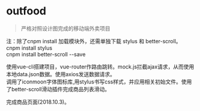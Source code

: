 # outfood

> 严格对照设计图完成的移动端外卖项目

注：除了cnpm install 加载模块外，还需单独下载  stylus 和 better-scroll。<br>
cnpm install stylus <br>
cnpm install better-scroll --save

使用vue-cli搭建项目，vue-router作路由跳转。mock.js拦截ajax请求，从而使用本地data.json数据。使用axios发送数据请求。<br>
调用了iconmoon字体图标库,用stylus书写css样式，并应用相关初始文件。使用了better-scroll滑动插件完成商品列表滑动。<br>

完成商品页面(2018.10.3)。



